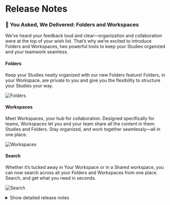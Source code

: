 # Release Notes

### 🎉 You Asked, We Delivered: Folders and Workspaces

We’ve heard your feedback loud and clear—organization and collaboration were at the top of your wish list. That’s why we’re excited to introduce Folders and Workspaces, two powerful tools to keep your Studies organized and your teamwork seamless.

#### Folders
Keep your Studies neatly organized with our new Folders feature! Folders, in your Workspace, are private to you and give you the flexibility to structure your Studies your way.

![Folders](https://github.com/user-attachments/assets/592f7cd9-e67d-41ec-b6b8-cb2c8f6d34ef)


#### Workspaces
Meet Workspaces, your hub for collaboration. Designed specifically for teams, Workspaces let you and your team share all the content in them: Studies and Folders. Stay organized, and work together seamlessly—all in one place.

![Workspaces](https://github.com/user-attachments/assets/4c1acbee-15a0-4edd-bbcb-86e7b1c93b25)


#### Search
Whether it’s tucked away in Your Workspace or in a Shared workspace, you can now search across all your Folders and Workspaces from one place. Search, and get what you need in seconds.

![Search](https://github.com/user-attachments/assets/51be2d6c-2ecb-4862-8a8d-315e58282d43)


<details>
<summary>Show detailed release notes</summary>

## What's Changed
* 🎨 Tracing: Add more autoinstrumentation, enhance `setup_tracing()` - DON'T DELETE PR BRANCH by @mrnicegyu11 in https://github.com/ITISFoundation/osparc-simcore/pull/6561
* ♻️ Using iso timedelta in settings by @GitHK in https://github.com/ITISFoundation/osparc-simcore/pull/6656
* 🔨Cluster monitoring script: update due to latest changes in osparc-config by @sanderegg in https://github.com/ITISFoundation/osparc-simcore/pull/6672
* 🎨 [Frontend] Highlight workbench elements by @odeimaiz in https://github.com/ITISFoundation/osparc-simcore/pull/6670
* ♻️ Enhanced groups/organizations web-api specs and validation  🚨 by @pcrespov in https://github.com/ITISFoundation/osparc-simcore/pull/6640
* 🎨 [Frontend] Improve Notification texts and Bell's UX by @odeimaiz in https://github.com/ITISFoundation/osparc-simcore/pull/6661
* 🐛 do not send bps metrics where they are less than 1 by @GitHK in https://github.com/ITISFoundation/osparc-simcore/pull/6634
* ♻️ increase timeout on VTK E2E test by @matusdrobuliak66 in https://github.com/ITISFoundation/osparc-simcore/pull/6677
* 🎨 [Frontend] UX: Organization member's management by @odeimaiz in https://github.com/ITISFoundation/osparc-simcore/pull/6676
* 🎨🐛 [Frontend] Notifications: disable unknown resources by @odeimaiz in https://github.com/ITISFoundation/osparc-simcore/pull/6679
* 🎨 [Frontend] Meaningful captions on Confirmation windows by @odeimaiz in https://github.com/ITISFoundation/osparc-simcore/pull/6680
* 🎨 [Frontend] Rephrase sharing messages by @odeimaiz in https://github.com/ITISFoundation/osparc-simcore/pull/6683
* 🐛 [Frontend] Highlight default Pricing Unit by @odeimaiz in https://github.com/ITISFoundation/osparc-simcore/pull/6685
* 🐛 Refactor storage setup functions to avoid errors by @GitHK in https://github.com/ITISFoundation/osparc-simcore/pull/6686
* ♻️ tracing can be disabled on all services by @GitHK in https://github.com/ITISFoundation/osparc-simcore/pull/6682
* ✨ Trash folders by @pcrespov in https://github.com/ITISFoundation/osparc-simcore/pull/6642
* 🎨 [Frontend] Enhance: syncing tree by @odeimaiz in https://github.com/ITISFoundation/osparc-simcore/pull/6687
* ✨Computational backend: persist cancellation request by @sanderegg in https://github.com/ITISFoundation/osparc-simcore/pull/6694
* ♻️ refactor project listing DB function (🚨  We no longer list projects that do not have a product assigned) by @matusdrobuliak66 in https://github.com/ITISFoundation/osparc-simcore/pull/6692
* 🎨 [Frontend] UX: New Workspace and New Organization by @odeimaiz in https://github.com/ITISFoundation/osparc-simcore/pull/6699
* 🎨🐛 Enh/fix: frontend knows about trashedAt by @odeimaiz in https://github.com/ITISFoundation/osparc-simcore/pull/6717

**Full Changelog**: https://github.com/ITISFoundation/osparc-simcore/compare/v1.78.0...v1.78.2
</details>
